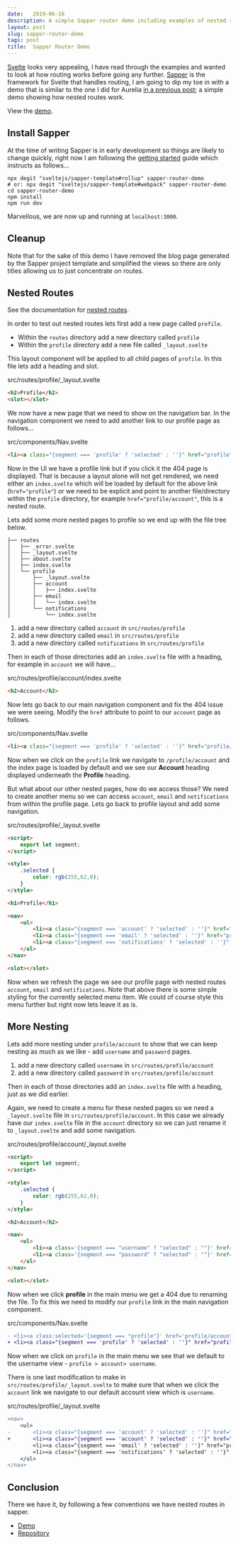 ```yaml
---
date:   2019-06-16
description: A simple Sapper router demo including examples of nested routes
layout: post
slug: sapper-router-demo
tags: post
title:  Sapper Router Demo
---
```


[Svelte](https://svelte.dev/) looks very appealing, I have read through the examples and wanted to look at how routing works before going any further. [Sapper](https://sapper.svelte.dev/) is the framework for Svelte that handles routing, I am going to dip my toe in with a demo that is similar to the one I did for Aurelia [in a previous post](/posts/aurelia-router-demo-on-codesandbox/); a simple demo showing how nested routes work.

View the [demo](https://sapper-router-demo.netlify.com/).

## Install Sapper

At the time of writing Sapper is in early development so things are likely to change quickly, right now I am following the [getting started](https://sapper.svelte.dev/docs#Getting_started) guide which instructs as follows...

```shell
npx degit "sveltejs/sapper-template#rollup" sapper-router-demo
# or: npx degit "sveltejs/sapper-template#webpack" sapper-router-demo
cd sapper-router-demo
npm install
npm run dev
```

Marvellous, we are now up and running at `localhost:3000`.

## Cleanup

Note that for the sake of this demo I have removed the blog page generated by the Sapper project template and simplified the views so there are only titles allowing us to just concentrate on routes.

## Nested Routes

<p class="info">See the documentation for <a href="https://sapper.svelte.dev/docs#Nested_routes">nested routes</a>.</p>

In order to test out nested routes lets first add a new page called `profile`.

- Within the `routes` directory add a new directory called `profile`
- Within the `profile` directory add a new file called `_layout.svelte`

This layout component will be applied to all child pages of `profile`. In this file lets add a heading and slot.

<p class="file-path">src/routes/profile/_layout.svelte</p>

```html
<h2>Profile</h2>
<slot></slot>
```

We now have a new page that we need to show on the navigation bar. In the navigation component we need to add another link to our profile page as follows...

<p class="file-path">src/components/Nav.svelte</p>

```html
<li><a class="{segment === 'profile' ? 'selected' : ''}" href="profile">profile</a></li>
```

Now in the UI we have a profile link but if you click it the 404 page is displayed. That is because a layout alone will not get rendered, we need either an `index.svelte` which will be loaded by default for the above link (`href="profile"`) or we need to be explicit and point to another file/directory within the `profile` directory, for example `href="profile/account"`, this is a nested route.

Lets add some more nested pages to profile so we end up with the file tree below.

```shell
├── routes
│   ├── _error.svelte
│   ├── _layout.svelte
│   ├── about.svelte
│   ├── index.svelte
│   └── profile
│       ├── _layout.svelte
│       ├── account
│       │   ├── index.svelte
│       ├── email
│       │   └── index.svelte
│       └── notifications
│           └── index.svelte
```

1. add a new directory called `account` in `src/routes/profile`
1. add a new directory called `email` in `src/routes/profile`
1. add a new directory called `notifications` in `src/routes/profile`

Then in each of those directories add an `index.svelte` file with a heading, for example in `account` we will have...

<p class="file-path">src/routes/profile/account/index.svelte</p>

```html
<h2>Account</h2>
```

Now lets go back to our main navigation component and fix the 404 issue we were seeing. Modify the `href` attribute to point to our `account` page as follows.

<p class="file-path">src/components/Nav.svelte</p>

```html
<li><a class="{segment === 'profile' ? 'selected' : ''}" href="profile/account">profile</a></li>
```

Now when we click on the `profile` link we navigate to `/profile/account` and the index page is loaded by default and we see our **Account** heading displayed underneath the **Profile** heading.

But what about our other nested pages, how do we access those? We need to create another menu so we can access `account`, `email` and `notifications` from within the profile page. Lets go back to profile layout and add some navigation.

<p class="file-path">src/routes/profile/_layout.svelte</p>

```html
<script>
	export let segment;
</script>

<style>
	.selected {
		color: rgb(255,62,0);
	}
</style>

<h1>Profile</h1>

<nav>
	<ul>
		<li><a class="{segment === 'account' ? 'selected' : ''}" href="profile/account/">account</a></li>
		<li><a class="{segment === 'email' ? 'selected' : ''}" href="profile/email">email</a></li>
		<li><a class="{segment === 'notifications' ? 'selected' : ''}" href="profile/notifications">notifications</a></li>
	</ul>
</nav>

<slot></slot>
```

Now when we refresh the page we see our profile page with nested routes `account`, `email` and `notifications`. Note that above there is some simple styling for the currently selected menu item. We could of course style this menu further but right now lets leave it as is.

## More Nesting

Lets add more nesting under `profile/account` to show that we can keep nesting as much as we like - add `username` and `password` pages.

1. add a new directory called `username` in `src/routes/profile/account`
1. add a new directory called `password` in `src/routes/profile/account`

Then in each of those directories add an `index.svelte` file with a heading, just as we did earlier.

Again, we need to create a menu for these nested pages so we need a `_layout.svelte` file in `src/routes/profile/account`. In this case we already have our `index.svelte` file in the `account` directory so we can just rename it to `_layout.svelte` and add some navigation.

<p class="file-path">src/routes/profile/account/_layout.svelte</p>

```html
<script>
    export let segment;
</script>

<style>
	.selected {
		color: rgb(255,62,0);
	}
</style>

<h2>Account</h2>

<nav>
    <ul>
        <li><a class='{segment === "username" ? "selected" : ""}' href='profile/account/username'>Username</a></li>
        <li><a class='{segment === "password" ? "selected" : ""}' href='profile/account/password'>Password</a></li>
    </ul>
</nav>

<slot></slot>
```

Now when we click **profile** in the main menu we get a 404 due to renaming the file. To fix this we need to modify our `profile` link in the main navigation component.

<p class="file-path">src/components/Nav.svelte</p>

```diff
- <li><a class:selected='{segment === "profile"}' href='profile/account'>profile</a></li>
+ <li><a class="{segment === 'profile' ? 'selected' : ''}" href="profile/account/username">profile</a></li>
```

Now when we click on `profile` in the main menu we see that we default to the username view - `profile > account> username`.

There is one last modification to make in `src/routes/profile/_layout.svelte` to make sure that when we click the `account` link we navigate to our default account view which is `username`.

<p class="file-path">src/routes/profile/_layout.svelte</p>

```diff
<nav>
	<ul>
-		<li><a class="{segment === 'account' ? 'selected' : ''}" href="profile/account/">account</a></li>
+		<li><a class="{segment === 'account' ? 'selected' : ''}" href="profile/account/username">account</a></li>
		<li><a class="{segment === 'email' ? 'selected' : ''}" href="profile/email">email</a></li>
		<li><a class="{segment === 'notifications' ? 'selected' : ''}" href="profile/notifications">notifications</a></li>
	</ul>
</nav>
```

## Conclusion

There we have it, by following a few conventions we have nested routes in sapper.

- [Demo](https://sapper-router-demo.netlify.com/)
- [Repository](https://github.com/ScottWhittaker/sapper-router-demo)
